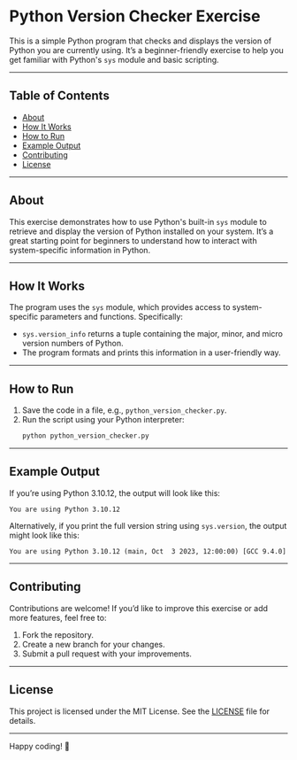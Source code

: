 # Python Version Checker Exercise

This is a simple Python program that checks and displays the version of Python you are currently using. It’s a beginner-friendly exercise to help you get familiar with Python's `sys` module and basic scripting.

---

## Table of Contents
- [About](#about)
- [How It Works](#how-it-works)
- [How to Run](#how-to-run)
- [Example Output](#example-output)
- [Contributing](#contributing)
- [License](#license)

---

## About

This exercise demonstrates how to use Python's built-in `sys` module to retrieve and display the version of Python installed on your system. It’s a great starting point for beginners to understand how to interact with system-specific information in Python.

---

## How It Works

The program uses the `sys` module, which provides access to system-specific parameters and functions. Specifically:
- `sys.version_info` returns a tuple containing the major, minor, and micro version numbers of Python.
- The program formats and prints this information in a user-friendly way.

---

## How to Run

1. Save the code in a file, e.g., `python_version_checker.py`.
2. Run the script using your Python interpreter:
   ```bash
   python python_version_checker.py
   ```

---

## Example Output

If you’re using Python 3.10.12, the output will look like this:
```
You are using Python 3.10.12
```

Alternatively, if you print the full version string using `sys.version`, the output might look like this:
```
You are using Python 3.10.12 (main, Oct  3 2023, 12:00:00) [GCC 9.4.0]
```

---

## Contributing

Contributions are welcome! If you’d like to improve this exercise or add more features, feel free to:
1. Fork the repository.
2. Create a new branch for your changes.
3. Submit a pull request with your improvements.

---

## License

This project is licensed under the MIT License. See the [LICENSE](LICENSE) file for details.

---

Happy coding! 🐍